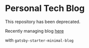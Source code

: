 # Personal Tech Blog

This repository has been deprecated. 

Recently managing blog [here](https://github.com/Pigrabbit/blog)

with `gatsby-starter-minimal-blog`
